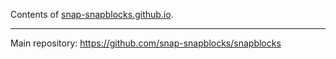 Contents of [snap-snapblocks.github.io](http://snap-snapblocks.github.io).

---

Main repository: <https://github.com/snap-snapblocks/snapblocks>

